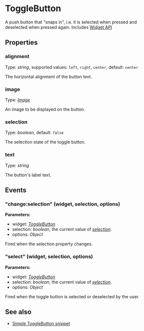 ---
---
# ToggleButton

A push button that "snaps in", i.e. it is selected when pressed and deselected when pressed again.
Includes [Widget API](Widget.md)

## Properties

### alignment
Type: *string*, supported values: `left`, `right`, `center`, default: `center`

The horizontal alignment of the button text.
### image

Type: *[Image](../types.md#image)*

An image to be displayed on the button.
### selection

Type: *boolean*, default: `false`

The selection state of the toggle button.
### text

Type: *string*

The button's label text.

## Events

### "change:selection" (widget, selection, options)

**Parameters:**

- widget: *[ToggleButton](ToggleButton.md)*
- selection: *boolean*, the current value of *[selection](#selection)*.
- options: *Object*

Fired when the selection property changes.

### "select" (widget, selection, options)

**Parameters:**

- widget: *[ToggleButton](ToggleButton.md)*
- selection: *boolean*, the current value of *[selection](#selection)*.
- options: *Object*

Fired when the toggle button is selected or deselected by the user.


## See also

- [Simple ToggleButton snippet](https://github.com/eclipsesource/tabris-js/blob/v1.3.0/snippets/togglebutton/togglebutton.js)
